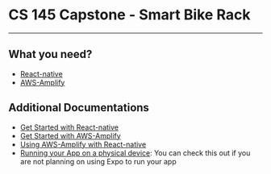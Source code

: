 # CS 145 Capstone - Smart Bike Rack
<hr>

## What you need?
* [React-native](https://facebook.github.io/react-native/docs/getting-started.html)
* [AWS-Amplify](https://github.com/aws-amplify/amplify-js)

## Additional Documentations
* [Get Started with React-native](https://facebook.github.io/react-native/)
* [Get Started with AWS-Amplify](https://aws-amplify.github.io/)
* [Using AWS-Amplify with React-native](https://facebook.github.io/react-native/blog/2018/03/05/AWS-app-sync)
* [Running your App on a physical device](https://facebook.github.io/react-native/docs/running-on-device): You can check this out if you are not planning on using Expo to run your app
